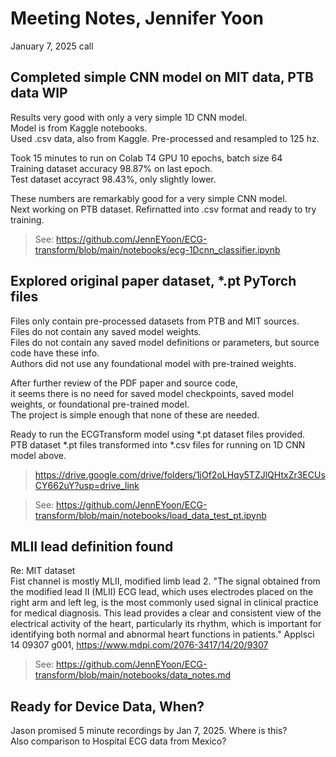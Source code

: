 # Meeting Notes, Jennifer Yoon  

January 7, 2025 call  

## Completed simple CNN model on MIT data, PTB data WIP   
Results very good with only a very simple 1D CNN model.  
Model is from Kaggle notebooks.  
Used .csv data, also from Kaggle. Pre-processed and resampled to 125 hz.  

Took 15 minutes to run on Colab T4 GPU 
10 epochs, batch size 64  
Training dataset accuracy 98.87% on last epoch.  
Test dataset accyract 98.43%, only slightly lower.  

These numbers are remarkably good for a very simple CNN model.  
Next working on PTB dataset. Refirnatted into .csv format and ready to try training.  

> See: https://github.com/JennEYoon/ECG-transform/blob/main/notebooks/ecg-1Dcnn_classifier.ipynb  

## Explored original paper dataset, *.pt PyTorch files  
Files only contain pre-processed datasets from PTB and MIT sources.  
Files do not contain any saved model weights.  
Files do not contain any saved model definitions or parameters, but source code have these info.  
Authors did not use any foundational model with pre-trained weights.  

After further review of the PDF paper and source code,  
it seems there is no need for saved model checkpoints, saved model weights, or foundational pre-trained model.  
The project is simple enough that none of these are needed.  

Ready to run the ECGTransform model using *.pt dataset files provided.  
PTB dataset *.pt files transformed into *.csv files for running on 1D CNN model above.   
> https://drive.google.com/drive/folders/1jOf2oLHqy5TZJlQHtxZr3ECUsCY662uY?usp=drive_link

> See: https://github.com/JennEYoon/ECG-transform/blob/main/notebooks/load_data_test_pt.ipynb  

## MLII lead definition found  
Re: MIT dataset  
Fist channel is mostly MLII, modified limb lead 2.
"The signal obtained from the modified lead II (MLII) ECG lead, which uses electrodes placed on the right arm and left leg, is the most commonly used signal in clinical practice for medical diagnosis. This lead provides a clear and consistent view of the electrical activity of the heart, particularly its rhythm, which is important for identifying both normal and abnormal heart functions in patients." Applsci 14 09307 g001, https://www.mdpi.com/2076-3417/14/20/9307

> See: https://github.com/JennEYoon/ECG-transform/blob/main/notebooks/data_notes.md   

## Ready for Device Data, When?  

Jason promised 5 minute recordings by Jan 7, 2025. Where is this?  
Also comparison to Hospital ECG data from Mexico?  
